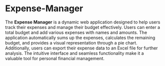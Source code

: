 # Expense-Manager
The **Expense Manager** is a dynamic web application designed to help users track their expenses and manage their budget effectively. Users can enter a total budget and add various expenses with names and amounts. The application automatically sums up the expenses, calculates the remaining budget, and provides a visual representation through a pie chart. Additionally, users can export their expense data to an Excel file for further analysis. The intuitive interface and seamless functionality make it a valuable tool for personal financial management.
